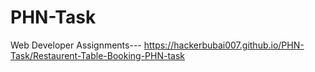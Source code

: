 # PHN-Task
Web Developer Assignments---
https://hackerbubai007.github.io/PHN-Task/Restaurent-Table-Booking-PHN-task
